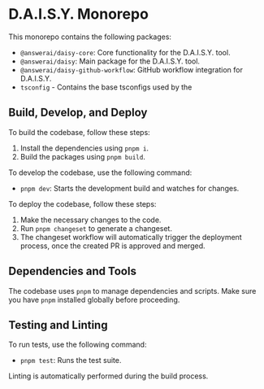 # D.A.I.S.Y. Monorepo

This monorepo contains the following packages:

- `@answerai/daisy-core`: Core functionality for the D.A.I.S.Y. tool.
- `@answerai/daisy`: Main package for the D.A.I.S.Y. tool.
- `@answerai/daisy-github-workflow`: GitHub workflow integration for D.A.I.S.Y.
- `tsconfig` - Contains the base tsconfigs used by the

## Build, Develop, and Deploy

To build the codebase, follow these steps:

1. Install the dependencies using `pnpm i`.
2. Build the packages using `pnpm build`.

To develop the codebase, use the following command:

- `pnpm dev`: Starts the development build and watches for changes.

To deploy the codebase, follow these steps:

1. Make the necessary changes to the code.
2. Run `pnpm changeset` to generate a changeset.
3. The changeset workflow will automatically trigger the deployment process, once the created PR is approved and merged.

## Dependencies and Tools

The codebase uses `pnpm` to manage dependencies and scripts. Make sure you have `pnpm` installed globally before proceeding.

## Testing and Linting

To run tests, use the following command:

- `pnpm test`: Runs the test suite.

Linting is automatically performed during the build process.
